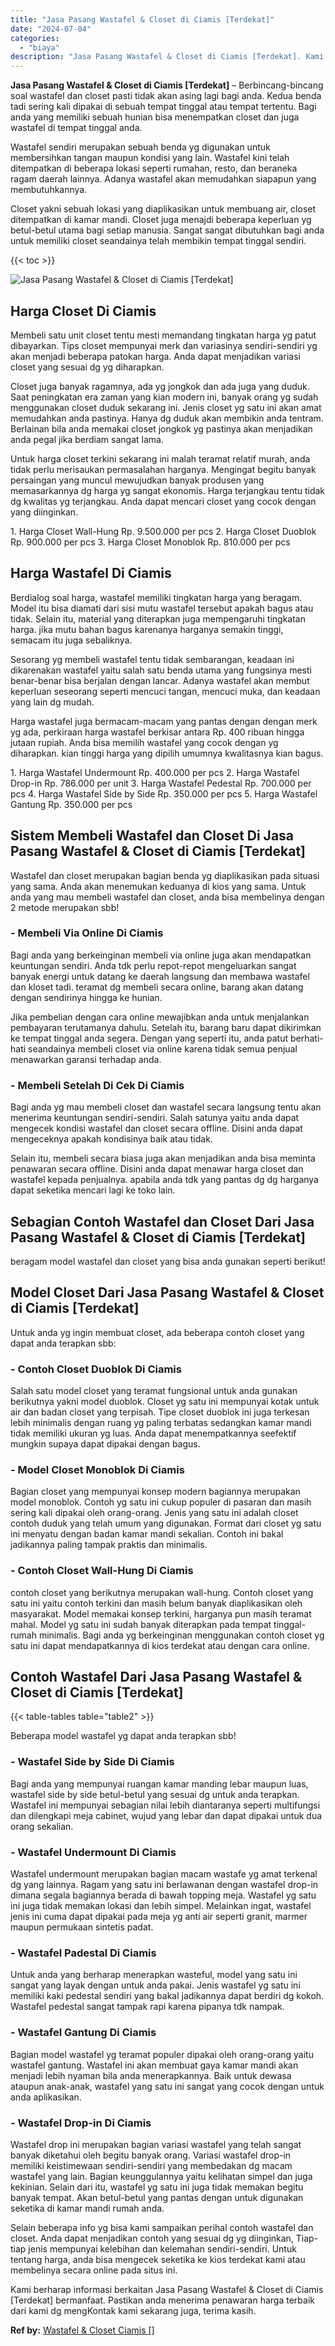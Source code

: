 ```yaml
---
title: "Jasa Pasang Wastafel & Closet di Ciamis [Terdekat]"
date: "2024-07-04"
categories: 
  - "biaya"
description: "Jasa Pasang Wastafel & Closet di Ciamis [Terdekat]. Kami berharap informasi berkaitan Jasa Pasang Wastafel & Closet di Ciamis [Terdekat] bermanfaat. Pastik..."
---
```


**Jasa Pasang Wastafel & Closet di Ciamis \[Terdekat\]** – Berbincang-bincang soal wastafel dan closet pasti tidak akan asing lagi bagi anda. Kedua benda tadi sering kali dipakai di sebuah tempat tinggal atau tempat tertentu. Bagi anda yang memiliki sebuah hunian bisa menempatkan closet dan juga wastafel di tempat tinggal anda.

Wastafel sendiri merupakan sebuah benda yg digunakan untuk membersihkan tangan maupun kondisi yang lain. Wastafel kini telah ditempatkan di beberapa lokasi seperti rumahan, resto, dan beraneka ragam daerah lainnya. Adanya wastafel akan memudahkan siapapun yang membutuhkannya.

Closet yakni sebuah lokasi yang diaplikasikan untuk membuang air, closet ditempatkan di kamar mandi. Closet juga menajdi beberapa keperluan yg betul-betul utama bagi setiap manusia. Sangat sangat dibutuhkan bagi anda untuk memiliki closet seandainya telah membikin tempat tinggal sendiri.

{{< toc >}}

![Jasa Pasang Wastafel & Closet di Ciamis [Terdekat]](/images/wastafel-closet-murah41.png)

## Harga Closet Di Ciamis

Membeli satu unit closet tentu mesti memandang tingkatan harga yg patut dibayarkan. Tips closet mempunyai merk dan variasinya sendiri-sendiri yg akan menjadi beberapa patokan harga. Anda dapat menjadikan variasi closet yang sesuai dg yg diharapkan.

Closet juga banyak ragamnya, ada yg jongkok dan ada juga yang duduk. Saat peningkatan era zaman yang kian modern ini, banyak orang yg sudah menggunakan closet duduk sekarang ini. Jenis closet yg satu ini akan amat memudahkan anda pastinya. Hanya dg duduk akan membikin anda tentram. Berlainan bila anda memakai closet jongkok yg pastinya akan menjadikan anda pegal jika berdiam sangat lama.

Untuk harga closet terkini sekarang ini malah teramat relatif murah, anda tidak perlu merisaukan permasalahan harganya. Mengingat begitu banyak persaingan yang muncul mewujudkan banyak produsen yang memasarkannya dg harga yg sangat ekonomis. Harga terjangkau tentu tidak dg kwalitas yg terjangkau. Anda dapat mencari closet yang cocok dengan yang diinginkan.

1\. Harga Closet Wall-Hung Rp. 9.500.000 per pcs 2. Harga Closet Duoblok Rp. 900.000 per pcs 3. Harga Closet Monoblok Rp. 810.000 per pcs

## Harga Wastafel Di Ciamis

Berdialog soal harga, wastafel memiliki tingkatan harga yang beragam. Model itu bisa diamati dari sisi mutu wastafel tersebut apakah bagus atau tidak. Selain itu, material yang diterapkan juga mempengaruhi tingkatan harga. jika mutu bahan bagus karenanya harganya semakin tinggi, semacam itu juga sebaliknya.

Sesorang yg membeli wastafel tentu tidak sembarangan, keadaan ini dikarenakan wastafel yaitu salah satu benda utama yang fungsinya mesti benar-benar bisa berjalan dengan lancar. Adanya wastafel akan membut keperluan seseorang seperti mencuci tangan, mencuci muka, dan keadaan yang lain dg mudah.

Harga wastafel juga bermacam-macam yang pantas dengan dengan merk yg ada, perkiraan harga wastafel berkisar antara Rp. 400 ribuan hingga jutaan rupiah. Anda bisa memilih wastafel yang cocok dengan yg diharapkan. kian tinggi harga yang dipilih umumnya kwalitasnya kian bagus.

1\. Harga Wastafel Undermount Rp. 400.000 per pcs 2. Harga Wastafel Drop-in Rp. 786.000 per unit 3. Harga Wastafel Pedestal Rp. 700.000 per pcs 4. Harga Wastafel Side by Side Rp. 350.000 per pcs 5. Harga Wastafel Gantung Rp. 350.000 per pcs

## Sistem Membeli Wastafel dan Closet Di Jasa Pasang Wastafel & Closet di Ciamis \[Terdekat\]

Wastafel dan closet merupakan bagian benda yg diaplikasikan pada situasi yang sama. Anda akan menemukan keduanya di kios yang sama. Untuk anda yang mau membeli wastafel dan closet, anda bisa membelinya dengan 2 metode merupakan sbb!

### \- Membeli Via Online Di Ciamis

Bagi anda yang berkeinginan membeli via online juga akan mendapatkan keuntungan sendiri. Anda tdk perlu repot-repot mengeluarkan sangat banyak energi untuk datang ke daerah langsung dan membawa wastafel dan kloset tadi. teramat dg membeli secara online, barang akan datang dengan sendirinya hingga ke hunian.

Jika pembelian dengan cara online mewajibkan anda untuk menjalankan pembayaran terutamanya dahulu. Setelah itu, barang baru dapat dikirimkan ke tempat tinggal anda segera. Dengan yang seperti itu, anda patut berhati-hati seandainya membeli closet via online karena tidak semua penjual menawarkan garansi terhadap anda.

### \- Membeli Setelah Di Cek Di Ciamis

Bagi anda yg mau membeli closet dan wastafel secara langsung tentu akan menerima keuntungan sendiri-sendiri. Salah satunya yaitu anda dapat mengecek kondisi wastafel dan closet secara offline. Disini anda dapat mengeceknya apakah kondisinya baik atau tidak.

Selain itu, membeli secara biasa juga akan menjadikan anda bisa meminta penawaran secara offline. Disini anda dapat menawar harga closet dan wastafel kepada penjualnya. apabila anda tdk yang pantas dg dg harganya dapat seketika mencari lagi ke toko lain.

## Sebagian Contoh Wastafel dan Closet Dari Jasa Pasang Wastafel & Closet di Ciamis \[Terdekat\]

beragam model wastafel dan closet yang bisa anda gunakan seperti berikut!

## Model Closet Dari Jasa Pasang Wastafel & Closet di Ciamis \[Terdekat\]

Untuk anda yg ingin membuat closet, ada beberapa contoh closet yang dapat anda terapkan sbb:

### \- Contoh Closet Duoblok Di Ciamis

Salah satu model closet yang teramat fungsional untuk anda gunakan berikutnya yakni model duoblok. Closet yg satu ini mempunyai kotak untuk air dan badan closet yang terpisah. Tipe closet duoblok ini juga terkesan lebih minimalis dengan ruang yg paling terbatas sedangkan kamar mandi tidak memiliki ukuran yg luas. Anda dapat menempatkannya seefektif mungkin supaya dapat dipakai dengan bagus.

### \- Model Closet Monoblok Di Ciamis

Bagian closet yang mempunyai konsep modern bagiannya merupakan model monoblok. Contoh yg satu ini cukup populer di pasaran dan masih sering kali dipakai oleh orang-orang. Jenis yang satu ini adalah closet contoh duduk yang telah umum yang digunakan. Format dari closet yg satu ini menyatu dengan badan kamar mandi sekalian. Contoh ini bakal jadikannya paling tampak praktis dan minimalis.

### \- Contoh Closet Wall-Hung Di Ciamis

contoh closet yang berikutnya merupakan wall-hung. Contoh closet yang satu ini yaitu contoh terkini dan masih belum banyak diaplikasikan oleh masyarakat. Model memakai konsep terkini, harganya pun masih teramat mahal. Model yg satu ini sudah banyak diterapkan pada tempat tinggal-rumah minimalis. Bagi anda yg berkeinginan menggunakan contoh closet yg satu ini dapat mendapatkannya di kios terdekat atau dengan cara online.

## Contoh Wastafel Dari Jasa Pasang Wastafel & Closet di Ciamis \[Terdekat\]

{{< table-tables table="table2" >}}

Beberapa model wastafel yg dapat anda terapkan sbb!

### \- Wastafel Side by Side Di Ciamis

Bagi anda yang mempunyai ruangan kamar manding lebar maupun luas, wastafel side by side betul-betul yang sesuai dg untuk anda terapkan. Wastafel ini mempunyai sebagian nilai lebih diantaranya seperti multifungsi dan dilengkapi meja cabinet, wujud yang lebar dan dapat dipakai untuk dua orang sekalian.

### \- Wastafel Undermount Di Ciamis

Wastafel undermount merupakan bagian macam wastafe yg amat terkenal dg yang lainnya. Ragam yang satu ini berlawanan dengan wastafel drop-in dimana segala bagiannya berada di bawah topping meja. Wastafel yg satu ini juga tidak memakan lokasi dan lebih simpel. Melainkan ingat, wastafel jenis ini cuma dapat dipakai pada meja yg anti air seperti granit, marmer maupun permukaan sintetis padat.

### \- Wastafel Padestal Di Ciamis

Untuk anda yang berharap menerapkan wasteful, model yang satu ini sangat yang layak dengan untuk anda pakai. Jenis wastafel yg satu ini memiliki kaki pedestal sendiri yang bakal jadikannya dapat berdiri dg kokoh. Wastafel pedestal sangat tampak rapi karena pipanya tdk nampak.

### \- Wastafel Gantung Di Ciamis

Bagian model wastafel yg teramat populer dipakai oleh orang-orang yaitu wastafel gantung. Wastafel ini akan membuat gaya kamar mandi akan menjadi lebih nyaman bila anda menerapkannya. Baik untuk dewasa ataupun anak-anak, wastafel yang satu ini sangat yang cocok dengan untuk anda aplikasikan.

### \- Wastafel Drop-in Di Ciamis

Wastafel drop ini merupakan bagian variasi wastafel yang telah sangat banyak diketahui oleh begitu banyak orang. Variasi wastafel drop-in memiliki keistimewaan sendiri-sendiri yang membedakan dg macam wastafel yang lain. Bagian keunggulannya yaitu kelihatan simpel dan juga kekinian. Selain dari itu, wastafel yg satu ini juga tidak memakan begitu banyak tempat. Akan betul-betul yang pantas dengan untuk digunakan seketika di kamar mandi rumah anda.

Selain beberapa info yg bisa kami sampaikan perihal contoh wastafel dan closet. Anda dapat menjadikan contoh yang sesuai dg yg diinginkan, Tiap-tiap jenis mempunyai kelebihan dan kelemahan sendiri-sendiri. Untuk tentang harga, anda bisa mengecek seketika ke kios terdekat kami atau membelinya secara online pada situs ini.

Kami berharap informasi berkaitan Jasa Pasang Wastafel & Closet di Ciamis \[Terdekat\] bermanfaat. Pastikan anda menerima penawaran harga terbaik dari kami dg mengKontak kami sekarang juga, terima kasih.

**Ref by:** [Wastafel & Closet Ciamis []](https://id.wikipedia.org/wiki/Wastafel)

